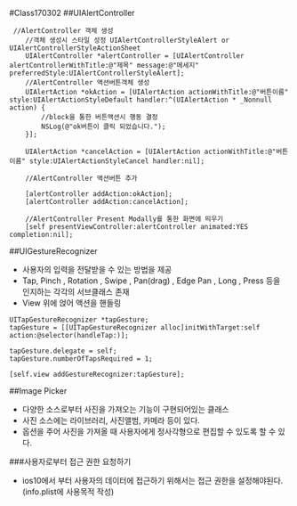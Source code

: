 #Class170302
##UIAlertController

```objc
 //AlertController 객체 생성
    //객체 생성시 스타일 성정 UIAlertControllerStyleAlert or UIAlertControllerStyleActionSheet
    UIAlertController *alertController = [UIAlertController alertControllerWithTitle:@"제목" message:@"메세지" preferredStyle:UIAlertControllerStyleAlert];
    //AlertController 액션버튼객체 생성
    UIAlertAction *okAction = [UIAlertAction actionWithTitle:@"버튼이름" style:UIAlertActionStyleDefault handler:^(UIAlertAction * _Nonnull action) {
        //block을 통한 버튼액션시 행동 결정
        NSLog(@"ok버튼이 클릭 되었습니다.");
    }];
    
    UIAlertAction *cancelAction = [UIAlertAction actionWithTitle:@"버튼이름" style:UIAlertActionStyleCancel handler:nil];
    
    //AlertController 액션버튼 추가
    
    [alertController addAction:okAction];
    [alertController addAction:cancelAction];
    
    //AlertController Present Modally를 통한 화면에 띄우기
    [self presentViewController:alertController animated:YES completion:nil];
```
##UIGestureRecognizer

- 사용자의 입력을 전달받을 수 있는 방법을 제공
- Tap, Pinch , Rotation , Swipe , Pan(drag) , Edge Pan , Long , Press 등을 인지하는 각각의 서브클래스 존재
- View 위에 얹어 액션을 핸들링


```objc
UITapGestureRecognizer *tapGesture;
tapGesture = [[UITapGestureRecognizer alloc]initWithTarget:self
action:@selector(handleTap:)];

tapGesture.delegate = self;
tapGesture.numberOfTapsRequired = 1;

[self.view addGestureRecognizer:tapGesture];
```
##Image Picker

- 다양한 소스로부터 사진을 가져오는 기능이 구현되어있는 클래스
- 사진 소스에는 라이브러리, 사진앨범, 카메라 등이 있다.
- 옵션을 주어 사진을 가져올 때 사용자에게 정사각형으로 편집할 수 있도록 할 수 있다.

###사용자로부터 접근 권한 요청하기

- ios10에서 부터 사용자의 데이터에 접근하기 위해서는 접근 권한을 설정해야된다.(info.plist에 사용목적 작성)


